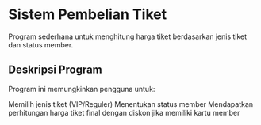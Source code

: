 # Sistem Pembelian Tiket
Program sederhana untuk menghitung harga tiket berdasarkan jenis tiket dan status member.

## Deskripsi Program
Program ini memungkinkan pengguna untuk:

Memilih jenis tiket (VIP/Reguler)
Menentukan status member
Mendapatkan perhitungan harga tiket final dengan diskon jika memiliki kartu member

